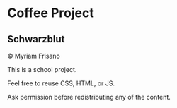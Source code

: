 # Coffee Project
## Schwarzblut

© Myriam Frisano

This is a school project.

Feel free to reuse CSS, HTML, or JS.

Ask permission before redistributing any of the content.
